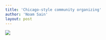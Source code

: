 ```yaml
---
title: 'Chicago-style community organizing'
author: 'Noam Sain'
layout: post
---
```


![](https://4.bp.blogspot.com/_8aN4krk1nsk/TG_Bf6iXf2I/AAAAAAAAAcQ/g6n1Jp_bQgE/s1024/20100315.jpg)
